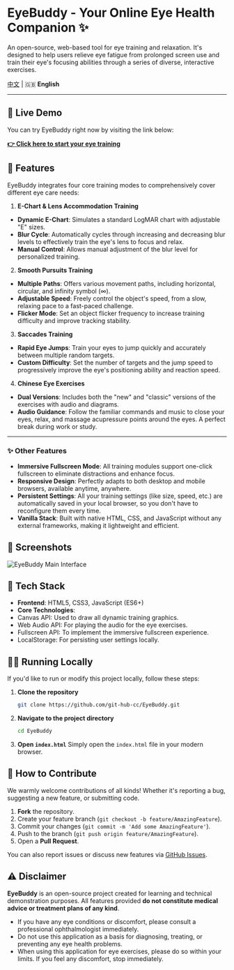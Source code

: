 # EyeBuddy - Your Online Eye Health Companion ✨

An open-source, web-based tool for eye training and relaxation. It's designed to help users relieve eye fatigue from prolonged screen use and train their eye's focusing abilities through a series of diverse, interactive exercises.

[中文](README-cn.md) | 🇬🇧 **English**

---

## 🚀 Live Demo

You can try EyeBuddy right now by visiting the link below:

[**👉 Click here to start your eye training**](https://ppmc.club/eyebuddy/)

## 🌟 Features

EyeBuddy integrates four core training modes to comprehensively cover different eye care needs:

1.  **E-Chart & Lens Accommodation Training**
   *   **Dynamic E-Chart**: Simulates a standard LogMAR chart with adjustable "E" sizes.
   *   **Blur Cycle**: Automatically cycles through increasing and decreasing blur levels to effectively train the eye's lens to focus and relax.
   *   **Manual Control**: Allows manual adjustment of the blur level for personalized training.

2.  **Smooth Pursuits Training**
   *   **Multiple Paths**: Offers various movement paths, including horizontal, circular, and infinity symbol (∞).
   *   **Adjustable Speed**: Freely control the object's speed, from a slow, relaxing pace to a fast-paced challenge.
   *   **Flicker Mode**: Set an object flicker frequency to increase training difficulty and improve tracking stability.

3.  **Saccades Training**
   *   **Rapid Eye Jumps**: Train your eyes to jump quickly and accurately between multiple random targets.
   *   **Custom Difficulty**: Set the number of targets and the jump speed to progressively improve the eye's positioning ability and reaction speed.

4.  **Chinese Eye Exercises**
   *   **Dual Versions**: Includes both the "new" and "classic" versions of the exercises with audio and diagrams.
   *   **Audio Guidance**: Follow the familiar commands and music to close your eyes, relax, and massage acupressure points around the eyes. A perfect break during work or study.

---

### ✨ Other Features

*   **Immersive Fullscreen Mode**: All training modules support one-click fullscreen to eliminate distractions and enhance focus.
*   **Responsive Design**: Perfectly adapts to both desktop and mobile browsers, available anytime, anywhere.
*   **Persistent Settings**: All your training settings (like size, speed, etc.) are automatically saved in your local browser, so you don't have to reconfigure them every time.
*   **Vanilla Stack**: Built with native HTML, CSS, and JavaScript without any external frameworks, making it lightweight and efficient.

## 📸 Screenshots

![EyeBuddy Main Interface](.screenshots/main.png)

## 🔧 Tech Stack

*   **Frontend**: HTML5, CSS3, JavaScript (ES6+)
*   **Core Technologies**:
   *   Canvas API: Used to draw all dynamic training graphics.
   *   Web Audio API: For playing the audio for the eye exercises.
   *   Fullscreen API: To implement the immersive fullscreen experience.
   *   LocalStorage: For persisting user settings locally.

## 🏃‍♀️ Running Locally

If you'd like to run or modify this project locally, follow these steps:

1.  **Clone the repository**
    ```bash
    git clone https://github.com/git-hub-cc/EyeBuddy.git
    ```

2.  **Navigate to the project directory**
    ```bash
    cd EyeBuddy
    ```

3.  **Open `index.html`**
    Simply open the `index.html` file in your modern browser.

## 🤝 How to Contribute

We warmly welcome contributions of all kinds! Whether it's reporting a bug, suggesting a new feature, or submitting code.

1.  **Fork** the repository.
2.  Create your feature branch (`git checkout -b feature/AmazingFeature`).
3.  Commit your changes (`git commit -m 'Add some AmazingFeature'`).
4.  Push to the branch (`git push origin feature/AmazingFeature`).
5.  Open a **Pull Request**.

You can also report issues or discuss new features via [GitHub Issues](https://github.com/git-hub-cc/EyeBuddy/issues).

## ⚠️ Disclaimer

**EyeBuddy** is an open-source project created for learning and technical demonstration purposes. All features provided **do not constitute medical advice or treatment plans of any kind**.

*   If you have any eye conditions or discomfort, please consult a professional ophthalmologist immediately.
*   Do not use this application as a basis for diagnosing, treating, or preventing any eye health problems.
*   When using this application for eye exercises, please do so within your limits. If you feel any discomfort, stop immediately.